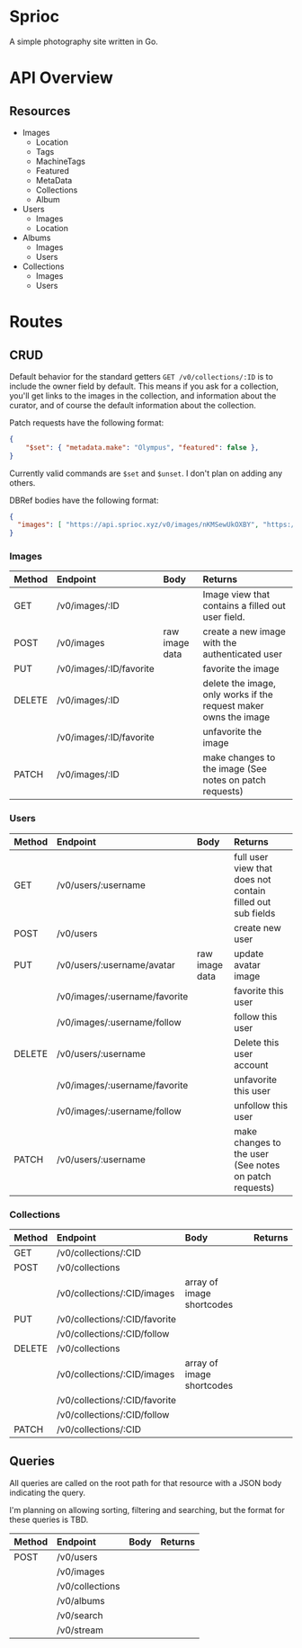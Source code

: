 # Sprioc

A simple photography site written in Go.

# API Overview

## Resources

* Images
  * Location
  * Tags
  * MachineTags
  * Featured
  * MetaData
  * Collections
  * Album
* Users
  * Images
  * Location
* Albums
  * Images
  * Users
* Collections
  * Images
  * Users

# Routes

## CRUD

Default behavior for the standard getters `GET /v0/collections/:ID` is to
include the owner field by default. This means if you ask for a collection,
you'll get links to the images in the collection, and information about the
curator, and of course the default information about the collection.

Patch requests have the following format:
```json
{
    "$set": { "metadata.make": "Olympus", "featured": false },
}
```

Currently valid commands are `$set` and `$unset`. I don't plan on adding any
others.

DBRef bodies have the following format:
```json
{
  "images": [ "https://api.sprioc.xyz/v0/images/nKMSewUkOXBY", "https://api.sprioc.xyz/v0/images/lPtjPPUFVVUR" ]
}
```


### Images
| Method | Endpoint                | Body           | Returns                                                          |
|:-------|:------------------------|:---------------|:-----------------------------------------------------------------|
| GET    | /v0/images/:ID          |                | Image view that contains a filled out user field.                |
| POST   | /v0/images              | raw image data | create a new image with the authenticated user                   |
| PUT    | /v0/images/:ID/favorite |                | favorite the image                                               |
| DELETE | /v0/images/:ID          |                | delete the image, only works if the request maker owns the image |
|        | /v0/images/:ID/favorite |                | unfavorite the image                                             |
| PATCH  | /v0/images/:ID          |                | make changes to the image (See notes on patch requests)          |

### Users
| Method | Endpoint                      | Body           | Returns                                                    |
|:-------|:------------------------------|:---------------|:-----------------------------------------------------------|
| GET    | /v0/users/:username           |                | full user view that does not contain filled out sub fields |
| POST   | /v0/users                     |                | create new user                                            |
| PUT    | /v0/users/:username/avatar    | raw image data | update avatar image                                        |
|        | /v0/images/:username/favorite |                | favorite this user                                         |
|        | /v0/images/:username/follow   |                | follow this user                                           |
| DELETE | /v0/users/:username           |                | Delete this user account                                   |
|        | /v0/images/:username/favorite |                | unfavorite this user                                       |
|        | /v0/images/:username/follow   |                | unfollow this user                                         |
| PATCH  | /v0/users/:username           |                | make changes to the user (See notes on patch requests)     |

### Collections
| Method | Endpoint                      | Body                      | Returns |
|:-------|:------------------------------|:--------------------------|:--------|
| GET    | /v0/collections/:CID          |                           |         |
| POST   | /v0/collections               |                           |         |
|        | /v0/collections/:CID/images   | array of image shortcodes |         |
| PUT    | /v0/collections/:CID/favorite |                           |         |
|        | /v0/collections/:CID/follow   |                           |         |
| DELETE | /v0/collections               |                           |         |
|        | /v0/collections/:CID/images   | array of image shortcodes |         |
|        | /v0/collections/:CID/favorite |                           |         |
|        | /v0/collections/:CID/follow   |                           |         |
| PATCH  | /v0/collections/:CID          |                           |         |


## Queries

All queries are called on the root path for that resource with a JSON body
indicating the query.

I'm planning on allowing sorting, filtering and searching, but the format for
these queries is TBD.

| Method | Endpoint        | Body | Returns |
|:-------|:----------------|:-----|:--------|
| POST   | /v0/users       |      |         |
|        | /v0/images      |      |         |
|        | /v0/collections |      |         |
|        | /v0/albums      |      |         |
|        | /v0/search      |      |         |
|        | /v0/stream      |      |         |
